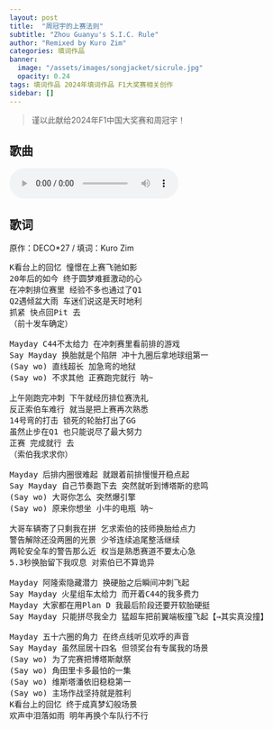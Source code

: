 ```yaml
---
layout: post
title:  "周冠宇的上赛法则"
subtitle: "Zhou Guanyu's S.I.C. Rule"
author: "Remixed by Kuro Zim"
categories: 填词作品
banner: 
  image: "/assets/images/songjacket/sicrule.jpg"
  opacity: 0.24
tags: 填词作品 2024年填词作品 F1大奖赛相关创作
sidebar: []
---
```


> 谨以此献给2024年F1中国大奖赛和周冠宇！

## 歌曲

<audio controls><source src="/assets/audio/sicrule.mp3" type="audio/mp3"></audio>

## 歌词

原作：DECO*27 / 填词：Kuro Zim

<pre>
K看台上的回忆 憧憬在上赛飞驰如影
20年后的如今 终于圆梦难捱激动的心
在冲刺排位赛里 经验不多也通过了Q1
Q2遇倾盆大雨 车迷们说这是天时地利
抓紧 快点回Pit 去
（前十发车确定）

Mayday C44不太给力 在冲刺赛里看前排的游戏
Say Mayday 换胎就是个陷阱 冲十九圈后拿地球组第一
(Say wo) 直线超长 加急弯的地狱
(Say wo) 不求其他 正赛跑完就行 呐~

上午刚跑完冲刺 下午就经历排位赛洗礼
反正索伯车难行 就当是把上赛再次熟悉
14号弯的打击 锁死的轮胎打出了GG
虽然止步在Q1 也只能说尽了最大努力
正赛 完成就行 去
（索伯我求求你）

Mayday 后排内圈很难起 就跟着前排慢慢开稳点起
Say Mayday 自己节奏跑下去 突然就听到博塔斯的悲鸣
(Say wo) 大哥你怎么 突然爆引擎
(Say wo) 原来你想坐 小牛的电瓶 呐~

大哥车辆寄了只剩我在拼 乞求索伯的技师换胎给点力
警告解除还没两圈的光景 少爷连续追尾整活继续
两轮安全车的警告那么近 权当是熟悉赛道不要太心急
5.3秒换胎留下我叹息 对索伯已不算诡异

Mayday 阿隆索隐藏潜力 换硬胎之后瞬间冲刺飞起
Say Mayday 火星组车太给力 而开着C44的我多费力
Mayday 大家都在用Plan D 我最后阶段还要开软胎硬挺
Say Mayday 只能拼尽我全力 猛超车把前翼端板撞飞起【→其实真没撞】

Mayday 五十六圈的角力 在终点线听见欢呼的声音
Say Mayday 虽然屈居十四名 但领奖台有专属我的场景
(Say wo) 为了完赛把博塔斯献祭
(Say wo) 角田里卡多最怕的一集
(Say wo) 维斯塔潘依旧稳稳第一
(Say wo) 主场作战坚持就是胜利
K看台上的回忆 终于成真梦幻般场景
欢声中泪落如雨 明年再换个车队行不行

</pre>